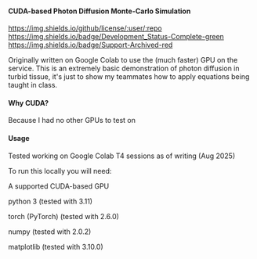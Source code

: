 #### CUDA-based Photon Diffusion Monte-Carlo Simulation

https://img.shields.io/github/license/:user/:repo https://img.shields.io/badge/Development_Status-Complete-green https://img.shields.io/badge/Support-Archived-red

Originally written on Google Colab to use the (much faster) GPU on the service. This is an extremely basic demonstration of photon diffusion in turbid tissue, it's just to show my teammates how to apply equations being taught in class.

#### Why CUDA?

Because I had no other GPUs to test on

#### Usage

Tested working on Google Colab T4 sessions as of writing (Aug 2025)

To run this locally you will need:

A supported CUDA-based GPU

python 3 (tested with 3.11)

torch (PyTorch) (tested with 2.6.0)

numpy (tested with 2.0.2)

matplotlib (tested with 3.10.0)
